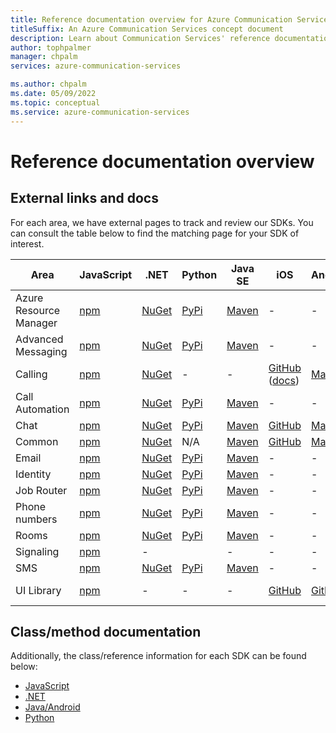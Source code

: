 ```yaml
---
title: Reference documentation overview for Azure Communication Services
titleSuffix: An Azure Communication Services concept document
description: Learn about Communication Services' reference documentation.
author: tophpalmer
manager: chpalm
services: azure-communication-services

ms.author: chpalm
ms.date: 05/09/2022
ms.topic: conceptual
ms.service: azure-communication-services
---
```

<!-- Please keep this table synced with: https://github.com/Azure/Communication/blob/master/README.md -->

# Reference documentation overview

<!-- [!INCLUDE [Survey Request](./includes/survey-request.md)] -->

## External links and docs

For each area, we have external pages to track and review our SDKs. You can consult the table below to find the matching page for your SDK of interest.

| Area                   | JavaScript                                                                | .NET                                                                              | Python                                                               | Java SE                                                                          | iOS                                                                                                                 | Android                                                                                   | Other                                                                                                                                                  |
|------------------------|---------------------------------------------------------------------------|-----------------------------------------------------------------------------------|----------------------------------------------------------------------|----------------------------------------------------------------------------------|---------------------------------------------------------------------------------------------------------------------|-------------------------------------------------------------------------------------------|--------------------------------------------------------------------------------------------------------------------------------------------------------|
| Azure Resource Manager | [npm](https://www.npmjs.com/package/@azure/arm-communication)             | [NuGet](https://www.nuget.org/packages/Azure.ResourceManager.Communication)       | [PyPi](https://pypi.org/project/azure-mgmt-communication/)           | [Maven](https://search.maven.org/search?q=a:azure-resourcemanager-communication) | -                                                                                                                   | -                                                                                         | [Go via GitHub](https://github.com/Azure/azure-sdk-for-go/releases/tag/v46.3.0)                                                                        |
| Advanced Messaging     | [npm](https://www.npmjs.com/package/@azure-rest/communication-messages)   | [NuGet](https://www.nuget.org/packages/Azure.Communication.Messages)              | [PyPi](https://pypi.org/project/azure-communication-messages/)       | [Maven](https://search.maven.org/search?q=a:azure-communication-messages)        | -                                                                                                                   | -                                                                                         | -                                                                                                                                                      |
| Calling                | [npm](https://www.npmjs.com/package/@azure/communication-calling)         | [NuGet](https://www.nuget.org/packages/Azure.Communication.Calling.WindowsClient) | -                                                                    | -                                                                                | [GitHub](https://github.com/Azure/azure-sdk-for-ios/releases) ([docs](/objectivec/communication-services/calling/)) | [Maven](https://search.maven.org/artifact/com.azure.android/azure-communication-calling/) | -                                                                                                                                                      |
| Call Automation        | [npm](https://www.npmjs.com/package/@azure/communication-call-automation) | [NuGet](https://www.nuget.org/packages/Azure.Communication.CallAutomation)        | [PyPi](https://pypi.org/project/azure-communication-callautomation/) | [Maven](https://search.maven.org/search?q=a:azure-communication-callautomation)  | -                                                                                                                   | -                                                                                         | -                                                                                                                                                      |
| Chat                   | [npm](https://www.npmjs.com/package/@azure/communication-chat)            | [NuGet](https://www.nuget.org/packages/Azure.Communication.Chat)                  | [PyPi](https://pypi.org/project/azure-communication-chat/)           | [Maven](https://search.maven.org/search?q=a:azure-communication-chat)            | [GitHub](https://github.com/Azure/azure-sdk-for-ios/releases)                                                       | [Maven](https://search.maven.org/search?q=a:azure-communication-chat)                     | -                                                                                                                                                      |
| Common                 | [npm](https://www.npmjs.com/package/@azure/communication-common)          | [NuGet](https://www.nuget.org/packages/Azure.Communication.Common/)               | N/A                                                                  | [Maven](https://search.maven.org/search?q=a:azure-communication-common)          | [GitHub](https://github.com/Azure/azure-sdk-for-ios/releases)                                                       | [Maven](https://search.maven.org/artifact/com.azure.android/azure-communication-common)   | -                                                                                                                                                      |
| Email                  | [npm](https://www.npmjs.com/package/@azure/communication-email)           | [NuGet](https://www.nuget.org/packages/Azure.Communication.Email)                 | [PyPi](https://pypi.org/project/azure-communication-email/)          | [Maven](https://search.maven.org/artifact/com.azure/azure-communication-email)   | -                                                                                                                   | -                                                                                         | -                                                                                                                                                      |
| Identity               | [npm](https://www.npmjs.com/package/@azure/communication-identity)        | [NuGet](https://www.nuget.org/packages/Azure.Communication.Identity)              | [PyPi](https://pypi.org/project/azure-communication-identity/)       | [Maven](https://search.maven.org/search?q=a:azure-communication-identity)        | -                                                                                                                   | -                                                                                         | -                                                                                                                                                      |
| Job Router             | [npm](https://www.npmjs.com/package/@azure-rest/communication-job-router) | [NuGet](https://www.nuget.org/packages/Azure.Communication.JobRouter)             | [PyPi](https://pypi.org/project/azure-communication-jobrouter/)      | [Maven](https://search.maven.org/search?q=a:azure-communication-jobrouter)       | -                                                                                                                   | -                                                                                         | -                                                                                                                                                      |
| Phone numbers          | [npm](https://www.npmjs.com/package/@azure/communication-phone-numbers)   | [NuGet](https://www.nuget.org/packages/Azure.Communication.PhoneNumbers)          | [PyPi](https://pypi.org/project/azure-communication-phonenumbers/)   | [Maven](https://search.maven.org/search?q=a:azure-communication-phonenumbers)    | -                                                                                                                   | -                                                                                         | -                                                                                                                                                      |
| Rooms                  | [npm](https://www.npmjs.com/package/@azure/communication-rooms)           | [NuGet](https://www.nuget.org/packages/Azure.Communication.Rooms)                 | [PyPi](https://pypi.org/project/azure-communication-rooms/)          | [Maven](https://search.maven.org/search?q=a:azure-communication-rooms)           | -                                                                                                                   | -                                                                                         | -                                                                                                                                                      |
| Signaling              | [npm](https://www.npmjs.com/package/@azure/communication-signaling)       | -                                                                                 |                                                                      | -                                                                                | -                                                                                                                   | -                                                                                         | -                                                                                                                                                      |
| SMS                    | [npm](https://www.npmjs.com/package/@azure/communication-sms)             | [NuGet](https://www.nuget.org/packages/Azure.Communication.Sms)                   | [PyPi](https://pypi.org/project/azure-communication-sms/)            | [Maven](https://search.maven.org/artifact/com.azure/azure-communication-sms)     | -                                                                                                                   | -                                                                                         | -                                                                                                                                                      |
| UI Library             | [npm](https://www.npmjs.com/package/@azure/communication-react)           | -                                                                                 | -                                                                    | -                                                                                | [GitHub](https://github.com/Azure/communication-ui-library-ios)                                                     | [GitHub](https://github.com/Azure/communication-ui-library-android)                       | [GitHub](https://github.com/Azure/communication-ui-library), [Storybook](https://azure.github.io/communication-ui-library/?path=/story/overview--page) |

## Class/method documentation

Additionally, the class/reference information for each SDK can be found below:

- [JavaScript](/javascript/api/overview/azure/communication)
- [.NET](/dotnet/api/overview/azure/communication)
- [Java/Android](/java/api/overview/azure/communication)
- [Python](/python/api/overview/azure/communication)
